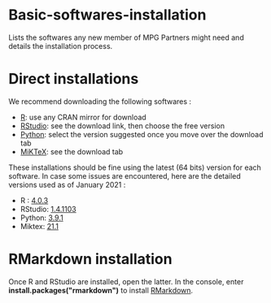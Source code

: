 # Basic-softwares-installation
Lists the softwares any new member of MPG Partners might need and details the installation process.

# Direct installations
We recommend downloading the following softwares :
* [R](https://www.r-project.org): use any CRAN mirror for download
* [RStudio](https://rstudio.com): see the download link, then choose the free version
* [Python](https://www.python.org): select the version suggested once you move over the download tab
* [MiKTeX](https://miktex.org): see the download tab

These installations should be fine using the latest (64 bits) version for each software.
In case some issues are encountered, here are the detailed versions used as of January 2021 :
* R : [4.0.3](https://cran.rstudio.com)
* RStudio: [1.4.1103](https://rstudio.com/products/rstudio/release-notes/)
* Python: [3.9.1](https://www.python.org/downloads/)
* Miktex: [21.1](https://miktex.org/download)

# RMarkdown installation
Once R and RStudio are installed, open the latter.
In the console, enter **install.packages("rmarkdown")** to install [RMarkdown](https://rmarkdown.rstudio.com/index.html).
